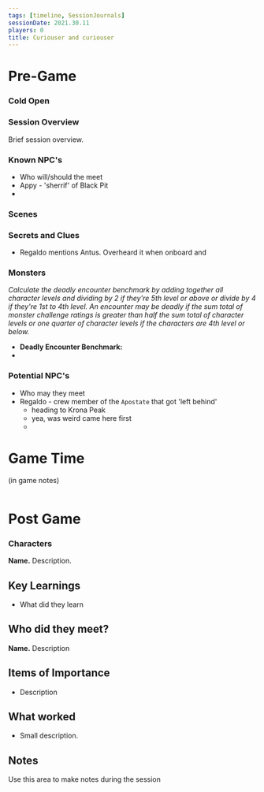 ```yaml
---
tags: [timeline, SessionJournals]
sessionDate: 2021.30.11
players: 0
title: Curiouser and curiouser
---
```

# Pre-Game
### Cold Open

### Session Overview
Brief session overview.

### Known NPC's
- Who will/should the meet
- Appy - 'sherrif' of Black Pit
-

### Scenes

### Secrets and Clues
- Regaldo mentions Antus. Overheard it when onboard and 

### Monsters
_Calculate the deadly encounter benchmark by adding together all character levels and dividing by 2 if they're 5th level or above or divide by 4 if they're 1st to 4th level. An encounter may be deadly if the sum total of monster challenge ratings is greater than half the sum total of character levels or one quarter of character levels if the characters are 4th level or below._

-   **Deadly Encounter Benchmark:** 
- 
  
### Potential NPC's
- Who may they meet
-  Regaldo - crew member of the `Apostate` that got 'left behind'
	- heading to Krona Peak
	- yea, was weird came here first
	- 

# Game Time
(in game notes)
```
```

# Post Game
### Characters
**Name.** Description.

## Key Learnings
- What did they learn

## Who did they meet?
**Name.** Description

## Items of Importance
- Description
 
## What worked
- Small description.

## Notes
Use this area to make notes during the session